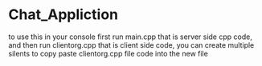 # Chat_Appliction

to use this in your console first run main.cpp that is server side cpp code, and then run clientorg.cpp that is client side code, you can create multiple silents to copy paste clientorg.cpp file code into the new file
